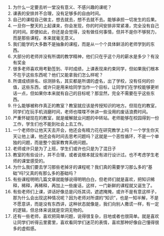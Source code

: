1. 为什么一定要去听一堂没有意义、不感兴趣的课呢？
2. 课表的安排并不合理，没有足够多的自由时间。
3. 自己的课程自己做主，想去就去，想不去就不去。能够承担一切发生的后果。
4. 一旦你一整天的上起课来，你会发现，你的时间安排非常紧凑，完全没有自己的时间。即便如此，你还是会觉得，没有做任何事情，但并不是你不够努力，而是那些课程，本来就毫无意义。
5. 我们能学的大多数不是抽象的课程，而是从一个个具体鲜活的老师学到的东西。
6. 大部分的老师并没有所谓的教学精神，他们只在乎这个月的薪水是多少？有没有奖金
7. 很多老师喜欢用考勤签到、平时成绩，上课表现来约束同学，但如果我们根本不在乎这些东西呢？他们又能拿我们怎么样呢？
8. 所谓成绩排名、综测排名，其实都是所谓的虚名，出了学校，没有任何的价值，这些东西，或许只是用来给同学当作一个目标，让同学们在学校能够更听话一点，但如果你本来就有自己的目标呢？那显然，完全不需要在乎这些东西。
9. 什么能够被称作真正的教室？教室就应该是传授知识的地方。但现在的教室，同学们在玩手机消磨时间，老师也喋喋不休讲一些没用的废话浪费时间。
10. 严重怀疑现在的教室，就是缓解就业问题的中转站。老师能够在校园得到一份工作，学生们也不能到社会上去工作。
11. 一个老师你让他天天去开会，他还会有精力花在研究教学上吗？一个学生你天天让他上课，他还会有时间去思考问题吗？这就是一个恶性循环，不是一个单独的问题，而是整个国家教育系统问题。
12. 老师或许只是为了上班，学生们或许也只是为了混日子
13. 教室的有些设计，并不合理，或者说根本就没有进行设计过。也不考虑学生老师的课堂感受的。
14. 为什么我们要去学习那些老掉牙的课程呢？我们真的需要学习那么多的“基础”吗?又真的有那么多的基础吗？
15. 有些课程明明几篇文章就能够说得明明白白，但老师们就是喜欢，把知识稀释，稀释，再稀释，再加上一些废话，这样，一门新鲜的课程就又诞生了。
16. 有些老师们上课，讲话好像总是闪烁其词，遮遮掩掩，或许不是有意这样子，那为什么会出现这种情况呢？因为老师对所谓的“知识”，也是一知半解，不是不愿意讲，而是没有东西讲，这种状态就像是，我们向别人撒谎一样，有一定的逻辑，但总体来说就是空洞无物的。
17. 还有一些老师，喜欢把简单问题，说得很复杂，目地或者也很简单。就是喜欢让同学们听得云里雾里，喜欢看同学们迷茫的表情，喜欢那种好像自己懂得很多的虚假感。